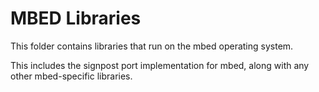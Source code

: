 MBED Libraries
==============

This folder contains libraries that run on the mbed operating system.

This includes the signpost port implementation for mbed, along with
any other mbed-specific libraries.

